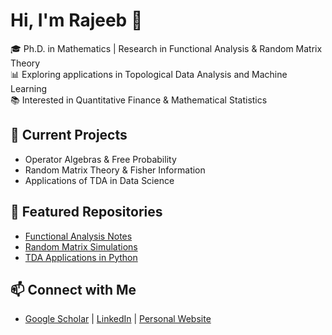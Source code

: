 # Hi, I'm Rajeeb 👋

🎓 Ph.D. in Mathematics | Research in Functional Analysis & Random Matrix Theory  
📊 Exploring applications in Topological Data Analysis and Machine Learning  
📚 Interested in Quantitative Finance & Mathematical Statistics  

## 🔭 Current Projects
- Operator Algebras & Free Probability
- Random Matrix Theory & Fisher Information
- Applications of TDA in Data Science

## 📂 Featured Repositories
- [Functional Analysis Notes](link)
- [Random Matrix Simulations](link)
- [TDA Applications in Python](link)

## 📫 Connect with Me
- [Google Scholar](link) | [LinkedIn](link) | [Personal Website](link)


